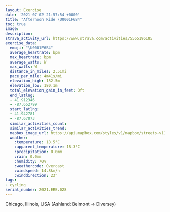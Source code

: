 ```yaml
---
layout: Exercise
date: '2021-07-02 21:57:54 +0000'
title: "Afternoon Ride \U0001F6B4"
toc: true
image:
description:
strava_activity_url: https://www.strava.com/activities/5565196185
exercise_data:
  emoji: "\U0001F6B4"
  average_heartrate: bpm
  max_heartrate: bpm
  average_watts: W
  max_watts: W
  distance_in_miles: 2.51mi
  pace_per_mile: 4m41s/mi
  elevation_high: 182.5m
  elevation_low: 180.1m
  total_elevation_gain_in_feet: 0ft
  end_latlng:
  - 41.912346
  - -87.652799
  start_latlng:
  - 41.942781
  - -87.67073
  similar_activities_count:
  similar_activities_trend:
  mapbox_image_url: https://api.mapbox.com/styles/v1/mapbox/streets-v11/static/path-5+787af2-1.0(k%7D~~F%60ebvOAXACzA%7B%40b%40MVQZYp%40%5BF%3FHEb%40%5BJCvGcEPG%5CANC%60%40QV%40XCZ%3FFCNHH%40JIVAZ%40lCI%7CAA%60AElBA%5ECr%40BtCKzGA~CIhGEjBEh%40GhBAh%40Ez%40%40XCz%40%40fAItA%40x%40AZCbCAh%40C%60E%3F%60AI%5EFRETBTCd%40BZCn%40BHBz%40CNBZ%3FVFT%3FFGL%5Br%40uA~A%7BBZm%40bBgChAoBfAyAl%40gARUDMVWFMR%5BVi%40b%40k%40DODIFCvAqBdDmF%60EmGRS%5Ck%40d%40o%40Zk%40B%3FFIFQrAwB%5Ce%40j%40%7B%40TW%7CAoCxCiEtDeGRQZk%40RU%5Co%40PQXg%40RUh%40aA%7C%40sA%3FEPSLYLQHC%60EKH%40Z%3FRD%3Fc%40E%40GA%3FCEEBIAUBGAC%40AECAB),pin-s-s+e5b22e(-87.67073,41.94278),pin-s-f+89ae00(-87.65279999999994,41.912339999999965)/auto/800x800?access_token=pk.eyJ1Ijoiam9zaGJlY2ttYW4iLCJhIjoiY205eWR2aDd1MWZ6djJrbXc4a3M0bWZleiJ9.XiG9OWkNcZk2QzjJbxLB4A
  weather:
    :temperature: 18.5°C
    :apparent_temperature: 18.3°C
    :precipitation: 0.0mm
    :rain: 0.0mm
    :humidity: 70%
    :weathercode: Overcast
    :windspeed: 14.8km/h
    :winddirection: 23°
tags:
- cycling
serial_number: 2021.ERE.028
---
```

Chicago, Illinois, USA (Ashland: Belmont -> Diversey)
